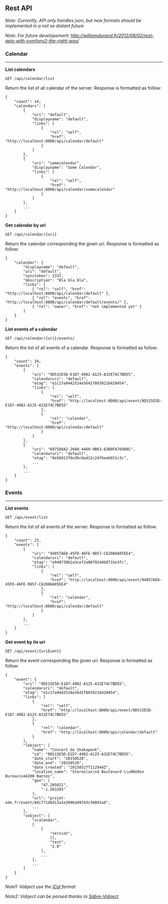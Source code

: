 ## Rest API

*Note: Currently, API only handles json, but new formats should be implemented in a not so distant future*

*Note: For future developement: http://williamdurand.fr/2012/08/02/rest-apis-with-symfony2-the-right-way/*

### Calendar
------------

**List calendars**

```
GET /api/calendar/list
```

Return the list of all calendar of the server. Response is formatted as follow:

```
{
    "count": 14,
    "calendars": [
        {
            "uri": "default",
            "displayname": "default",
            "links": [
                {
                    "rel": "self",
                    "href": "http://localhost:8000/api/calendar/default"
                }
            ]
        },
        {
            "uri": "somecalendar",
            "displayname": "Some Calendar",
            "links": [
                {
                    "rel": "self",
                    "href": "http://localhost:8000/api/calendar/somecalendar"
                }
            ]
        },
        ...
    ]
}
```

**Get calendar by uri**

```
GET /api/calendar/{uri}
```

Return the calendar corresponding the given uri. Response is formatted as follow:

```
{
    "calendar": {
        "displayname": "default",
        "uri": "default",
        "synctoken": 1337,
        "description": "Bla bla bla",
        "links": [
            { "rel": "self", "href": "http://localhost:8000/api/calendar/default" },
            { "rel": "events", "href": "http://localhost:8000/api/calendar/default/events/" },
            { "rel": "owner", "href": "not implemented yet" }
        ]
    }
}
```

**List events of a calendar**

```
GET /api/calendar/{uri}/events/
```

Return the list of all events of a calendar. Response is formatted as follow:

```
{
    "count": 34,
    "events": [
        {
            "uri": "9D515E5D-E1D7-4982-A125-A32E74C7BD55",
            "calendaruri": "default",
            "etag": "e1c27a9442524e5641f8039216420454",
            "links": [
                {
                    "rel": "self",
                    "href": "http://localhost:8000/api/event/9D515E5D-E1D7-4982-A125-A32E74C7BD55"
                },
                {
                    "rel": "calendar",
                    "href": "http://localhost:8000/api/calendar/default"
                }
            ]
        },
        {
            "uri": "697588A2-2660-4460-9B63-63B0FA70480C",
            "calendaruri": "default",
            "etag": "8e56913f6e36c0ad12c24f6eeb651c3c",
            ...
        },
        ...
    ]
}
```




### Events
-----------

**List events**

```
GET /api/event/list
```

Return the list of all events of the server. Response is formatted as follow:

```
{
    "count": 23,
    "events": [
        {
            "uri": "94857AE8-45FD-46FE-9857-C62086A05EE4",
            "calendaruri": "default",
            "etag": "e94073062a3cef2a0879244b8733e3fc",
            "links": [
                {
                    "rel": "self",
                    "href": "http://localhost:8000/api/event/94857AE8-45FD-46FE-9857-C62086A05EE4"
                },
                {
                    "rel": "calendar",
                    "href": "http://localhost:8000/api/calendar/default"
                }
            ]
        },
        ...
    ]
}
```


**Get event by its uri**

```
GET /api/event/{uriEvent}
```

Return the event corresponding the given uri. Response is formatted as follow:

```
{
    "event": {
        "uri": "9D515E5D-E1D7-4982-A125-A32E74C7BD55",
        "calendaruri": "default",
        "etag": "e1c27a9442524e5641f8039216420454",
        "links": [
            {
                "rel": "self",
                "href": "http://localhost:8000/api/event/9D515E5D-E1D7-4982-A125-A32E74C7BD55"
            },
            {
                "rel": "calendar",
                "href": "http://localhost:8000/api/calendar/default"
            }
        ],
        "lobject": [
            "name": "Concert de Shakaponk",
            "id": "9D515E5D-E1D7-4982-A125-A32E74C7BD55",
            "date_start": "20150528",
            "date_end": "20150529",
            "date_created": "20150527T112944Z",
            "location_name": "Stereolux\n4 Boulevard L\u00e9on Bureau\n44200 Nantes",
            "geo": [
                "47.205021",
                "-1.563285"
            ],
            "url": "projet-ode.fr/event/8dc771d6d13a1e3096a99743c56881a9",
            ...
        ],
        "vobject": [
            "vcalendar",
            [
                [
                    "version",
                    [],
                    "text",
                    "2.0"
                ],
                ...
            ],
            ...
        ]
    }
}
```

*Note1: Vobject use the [jCal](http://tools.ietf.org/html/rfc7265) format*

*Note2: Vobject can be parsed thanks to [Sabre-Vobject](https://github.com/fruux/sabre-vobject)*
